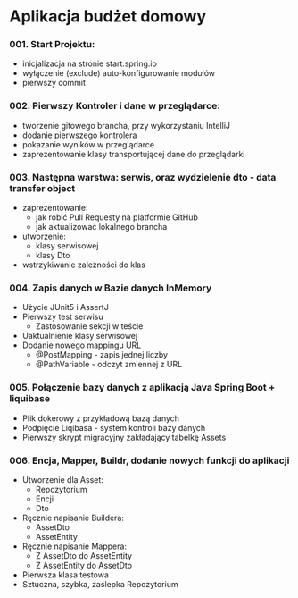 # Aplikacja budżet domowy

### 001. Start Projektu:

- inicjalizacja na stronie start.spring.io
- wyłączenie (exclude) auto-konfigurowanie modułów
- pierwszy commit

### 002. Pierwszy Kontroler i dane w przeglądarce:

- tworzenie gitowego brancha, przy wykorzystaniu IntelliJ
- dodanie pierwszego kontrolera
- pokazanie wyników w przeglądarce
- zaprezentowanie klasy transportującej dane do przeglądarki

### 003. Następna warstwa: serwis, oraz wydzielenie dto - data transfer object

- zaprezentowanie:
    - jak robić Pull Requesty na platformie GitHub
    - jak aktualizować lokalnego brancha
- utworzenie:
    - klasy serwisowej
    - klasy Dto
- wstrzykiwanie zależności do klas

### 004. Zapis danych w Bazie danych InMemory

- Użycie JUnit5 i AssertJ
- Pierwszy test serwisu
    - Zastosowanie sekcji w teście
- Uaktualnienie klasy serwisowej
- Dodanie nowego mappingu URL
    - @PostMapping - zapis jednej liczby
    - @PathVariable - odczyt zmiennej z URL

### 005. Połączenie bazy danych z aplikacją Java Spring Boot + liquibase

- Plik dokerowy z przykładową bazą danych
- Podpięcie Liqibasa - system kontroli bazy danych
- Pierwszy skrypt migracyjny zakładający tabelkę Assets

### 006. Encja, Mapper, Buildr, dodanie nowych funkcji do aplikacji

- Utworzenie dla Asset:
    - Repozytorium
    - Encji
    - Dto
- Ręcznie napisanie Buildera:
    - AssetDto
    - AssetEntity
- Ręcznie napisanie Mappera:
    - Z AssetDto do AssetEntity
    - Z AssetEntity do AssetDto
- Pierwsza klasa testowa
- Sztuczna, szybka, zaślepka Repozytorium